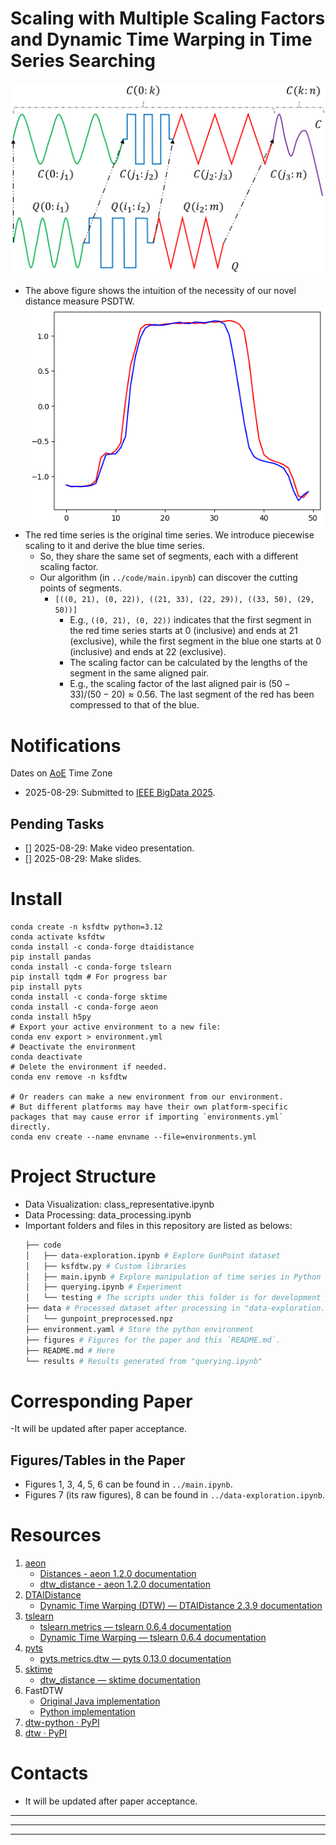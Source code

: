 # Scaling with Multiple Scaling Factors and Dynamic Time Warping in Time Series Searching

![PSDTW intution](figures/psdtw-intuition.pptx.svg)
- The above figure shows the intuition of the necessity of our novel distance measure PSDTW.
![PSDTW example](figures/psdtw-ex.png)
- The red time series is the original time series. We introduce piecewise scaling to it and derive the blue time series.
  - So, they share the same set of segments, each with a different scaling factor.
  - Our algorithm (in `../code/main.ipynb`) can discover the cutting points of segments.
    - `[((0, 21), (0, 22)), ((21, 33), (22, 29)), ((33, 50), (29, 50))]`
      -  E.g., `((0, 21), (0, 22))` indicates that the first segment in the red time series starts at 0 (inclusive) and ends at 21 (exclusive), while the first segment in the blue one starts at 0 (inclusive) and ends at 22 (exclusive).
      -  The scaling factor can be calculated by the lengths of the segment in the same aligned pair.
        - E.g., the scaling factor of the last aligned pair is $(50-33)/(50-20) \approx 0.56$. The last segment of the red has been compressed to that of the blue.     

# Notifications
Dates on [AoE](https://www.timeanddate.com/time/zones/aoe) Time Zone
- 2025-08-29: Submitted to [IEEE BigData 2025](https://conferences.cis.um.edu.mo/ieeebigdata2025/).

## Pending Tasks
- [] 2025-08-29: Make video presentation.
- [] 2025-08-29: Make slides.


# Install
```
conda create -n ksfdtw python=3.12
conda activate ksfdtw
conda install -c conda-forge dtaidistance
pip install pandas
conda install -c conda-forge tslearn
pip install tqdm # For progress bar
pip install pyts
conda install -c conda-forge sktime  
conda install -c conda-forge aeon
conda install h5py
# Export your active environment to a new file:
conda env export > environment.yml
# Deactivate the environment
conda deactivate
# Delete the environment if needed.
conda env remove -n ksfdtw

# Or readers can make a new environment from our environment. 
# But different platforms may have their own platform-specific packages that may cause error if importing `environments.yml` directly.
conda env create --name envname --file=environments.yml
```


# Project Structure
- Data Visualization: class_representative.ipynb
- Data Processing: data_processing.ipynb
- Important folders and files in this repository are listed as belows:
  ```bash
  ├── code
  │   ├── data-exploration.ipynb # Explore GunPoint dataset 
  │   ├── ksfdtw.py # Custom libraries
  │   ├── main.ipynb # Explore manipulation of time series in Python
  │   ├── querying.ipynb # Experiment
  │   └── testing # The scripts under this folder is for development purpose and only for book-keeping purpose.
  ├── data # Processed dataset after processing in "data-exploration.ipynb "
  │   └── gunpoint_preprocessed.npz
  ├── environment.yaml # Store the python environment
  ├── figures # Figures for the paper and this `README.md`.
  ├── README.md # Here
  └── results # Results generated from "querying.ipynb"
  ```

# Corresponding Paper
-It will be updated after paper acceptance.

## Figures/Tables in the Paper
- Figures 1, 3, 4, 5, 6 can be found in `../main.ipynb`.
- Figures 7 (its raw figures), 8 can be found in `../data-exploration.ipynb`.

# Resources
1. [aeon](https://www.aeon-toolkit.org/en/stable/index.html)
    - [Distances - aeon 1.2.0 documentation](https://www.aeon-toolkit.org/en/stable/api_reference/distances.html)
    - [dtw_distance - aeon 1.2.0 documentation](https://www.aeon-toolkit.org/en/stable/api_reference/auto_generated/aeon.distances.dtw_distance.html)
1. [DTAIDistance](https://dtaidistance.readthedocs.io/en/latest/index.html)
    - [Dynamic Time Warping (DTW) — DTAIDistance 2.3.9 documentation](https://dtaidistance.readthedocs.io/en/latest/usage/dtw.html)
1. [tslearn](https://tslearn.readthedocs.io/en/stable/index.html)
    - [tslearn.metrics — tslearn 0.6.4 documentation](https://tslearn.readthedocs.io/en/stable/gen_modules/tslearn.metrics.html#module-tslearn.metrics)
    - [Dynamic Time Warping — tslearn 0.6.4 documentation](https://tslearn.readthedocs.io/en/stable/user_guide/dtw.html)
1. [pyts](https://pyts.readthedocs.io/en/stable/index.html)
    - [pyts.metrics.dtw — pyts 0.13.0 documentation](https://pyts.readthedocs.io/en/stable/generated/pyts.metrics.dtw.html)
1. [sktime](https://www.sktime.net/en/stable/)
    - [dtw_distance — sktime documentation](https://www.sktime.net/en/stable/api_reference/auto_generated/sktime.distances.dtw_distance.html)
1. FastDTW
    - [Original Java implementation](https://github.com/rmaestre/FastDTW)
    - [Python implementation](https://github.com/slaypni/fastdtw)
1. [dtw-python · PyPI](https://pypi.org/project/dtw-python/)
1. [dtw · PyPI](https://pypi.org/project/dtw/)
    
# Contacts
- It will be updated after paper acceptance.

---
---
---








